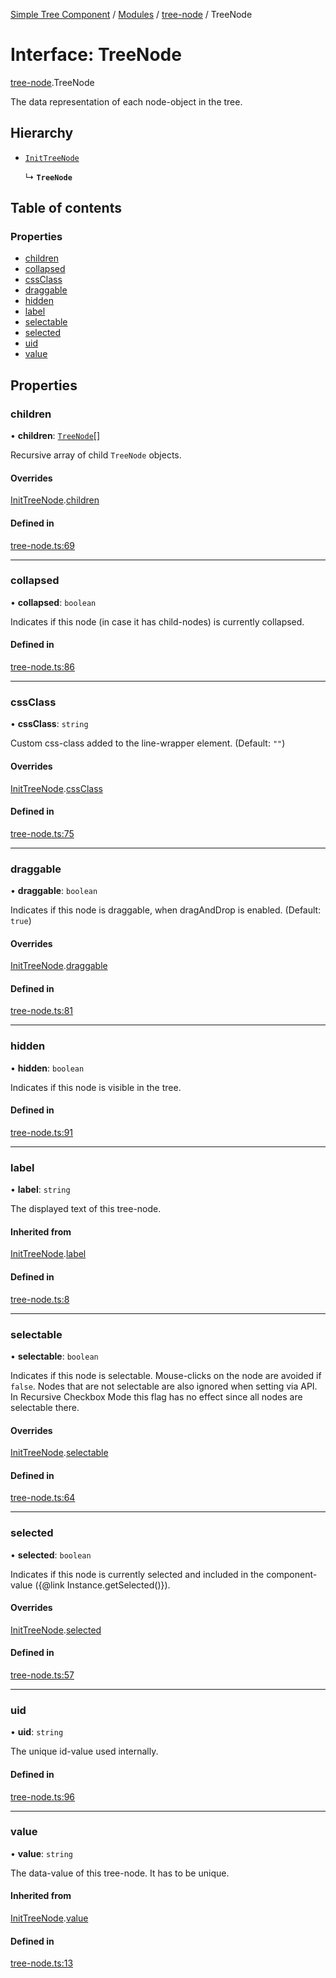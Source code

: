 [Simple Tree Component](../README.md) / [Modules](../modules.md) / [tree-node](tree_node.md) / TreeNode

# Interface: TreeNode

[tree-node](tree_node.md).TreeNode

The data representation of each node-object in the tree.

## Hierarchy

- [`InitTreeNode`](tree_node.InitTreeNode.md)

  ↳ **`TreeNode`**

## Table of contents

### Properties

- [children](tree_node.TreeNode.md#children)
- [collapsed](tree_node.TreeNode.md#collapsed)
- [cssClass](tree_node.TreeNode.md#cssclass)
- [draggable](tree_node.TreeNode.md#draggable)
- [hidden](tree_node.TreeNode.md#hidden)
- [label](tree_node.TreeNode.md#label)
- [selectable](tree_node.TreeNode.md#selectable)
- [selected](tree_node.TreeNode.md#selected)
- [uid](tree_node.TreeNode.md#uid)
- [value](tree_node.TreeNode.md#value)

## Properties

### children

• **children**: [`TreeNode`](tree_node.TreeNode.md)[]

Recursive array of child `TreeNode` objects.

#### Overrides

[InitTreeNode](tree_node.InitTreeNode.md).[children](tree_node.InitTreeNode.md#children)

#### Defined in

[tree-node.ts:69](https://github.com/ckotzbauer/simple-tree-component/blob/bbc7fa7/src/types/tree-node.ts#L69)

___

### collapsed

• **collapsed**: `boolean`

Indicates if this node (in case it has child-nodes) is currently collapsed.

#### Defined in

[tree-node.ts:86](https://github.com/ckotzbauer/simple-tree-component/blob/bbc7fa7/src/types/tree-node.ts#L86)

___

### cssClass

• **cssClass**: `string`

Custom css-class added to the line-wrapper element.
(Default: `""`)

#### Overrides

[InitTreeNode](tree_node.InitTreeNode.md).[cssClass](tree_node.InitTreeNode.md#cssclass)

#### Defined in

[tree-node.ts:75](https://github.com/ckotzbauer/simple-tree-component/blob/bbc7fa7/src/types/tree-node.ts#L75)

___

### draggable

• **draggable**: `boolean`

Indicates if this node is draggable, when dragAndDrop is enabled.
(Default: `true`)

#### Overrides

[InitTreeNode](tree_node.InitTreeNode.md).[draggable](tree_node.InitTreeNode.md#draggable)

#### Defined in

[tree-node.ts:81](https://github.com/ckotzbauer/simple-tree-component/blob/bbc7fa7/src/types/tree-node.ts#L81)

___

### hidden

• **hidden**: `boolean`

Indicates if this node is visible in the tree.

#### Defined in

[tree-node.ts:91](https://github.com/ckotzbauer/simple-tree-component/blob/bbc7fa7/src/types/tree-node.ts#L91)

___

### label

• **label**: `string`

The displayed text of this tree-node.

#### Inherited from

[InitTreeNode](tree_node.InitTreeNode.md).[label](tree_node.InitTreeNode.md#label)

#### Defined in

[tree-node.ts:8](https://github.com/ckotzbauer/simple-tree-component/blob/bbc7fa7/src/types/tree-node.ts#L8)

___

### selectable

• **selectable**: `boolean`

Indicates if this node is selectable. Mouse-clicks on the node are avoided if `false`.
Nodes that are not selectable are also ignored when setting via API.
In Recursive Checkbox Mode this flag has no effect since all nodes are selectable there.

#### Overrides

[InitTreeNode](tree_node.InitTreeNode.md).[selectable](tree_node.InitTreeNode.md#selectable)

#### Defined in

[tree-node.ts:64](https://github.com/ckotzbauer/simple-tree-component/blob/bbc7fa7/src/types/tree-node.ts#L64)

___

### selected

• **selected**: `boolean`

Indicates if this node is currently selected and included in the component-value ({@link Instance.getSelected()}).

#### Overrides

[InitTreeNode](tree_node.InitTreeNode.md).[selected](tree_node.InitTreeNode.md#selected)

#### Defined in

[tree-node.ts:57](https://github.com/ckotzbauer/simple-tree-component/blob/bbc7fa7/src/types/tree-node.ts#L57)

___

### uid

• **uid**: `string`

The unique id-value used internally.

#### Defined in

[tree-node.ts:96](https://github.com/ckotzbauer/simple-tree-component/blob/bbc7fa7/src/types/tree-node.ts#L96)

___

### value

• **value**: `string`

The data-value of this tree-node. It has to be unique.

#### Inherited from

[InitTreeNode](tree_node.InitTreeNode.md).[value](tree_node.InitTreeNode.md#value)

#### Defined in

[tree-node.ts:13](https://github.com/ckotzbauer/simple-tree-component/blob/bbc7fa7/src/types/tree-node.ts#L13)
